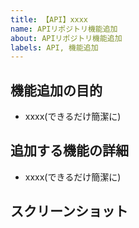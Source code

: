 ```yaml
---
title: 【API】xxxx
name: APIリポジトリ機能追加
about: APIリポジトリ機能追加
labels: API, 機能追加
---
```


## 機能追加の目的

- xxxx(できるだけ簡潔に)

## 追加する機能の詳細

- xxxx(できるだけ簡潔に)

## スクリーンショット
